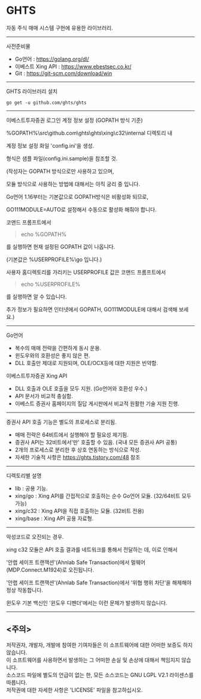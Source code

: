 GHTS
====

자동 주식 매매 시스템 구현에 유용한 라이브러리.  

*********************************************************

사전준비물
- Go언어 : https://golang.org/dl/
- 이베스트 Xing API : https://www.ebestsec.co.kr/
- Git : https://git-scm.com/download/win

*********************************************************
GHTS 라이브러리 설치

<pre><code>go get -u github.com/ghts/ghts</code></pre>
 
*********************************************************    
이베스트투자증권 로그인 계정 정보 설정 (GOPATH 방식 기준)

%GOPATH%\src\github.com\ghts\ghts\xing\c32\internal 디렉토리 내

계정 정보 설정 화일 'config.ini'을 생성. 

형식은 샘플 파일(config.ini.sample)을 참조할 것.

(작성자는 GOPATH 방식으로만 사용하고 있으며, 

모듈 방식으로 사용하는 방법에 대해서는 아직 궁리 중 입니다.

Go언어 1.16부터는 기본값으로 GOPATH방식은 비활성화 되므로,

GO111MODULE=AUTO로 설정해서 수동으로 활성화 해줘야 합니다.

코맨드 프롬프트에서 

> echo %GOPATH% 

를 실행하면 현재 설정된 GOPATH 값이 나옵니다.

(기본값은 %USERPROFILE%\go 입니다.)

사용자 홈디렉토리를 가리키는 USERPROFILE 값은 코맨드 프롬프트에서 

> echo %USERPROFILE%

를 실행하면 알 수 있습니다.

추가 정보가 필요하면 인터넷에서 GOPATH, GO111MODULE에 대해서 검색해 보세요.)

*********************************************************

Go언어
- 복수의 매매 전략을 간편하게 동시 운용.
- 윈도우와의 호환성은 좋지 않은 편.
- DLL 호출만 제대로 지원되며, OLE/OCX등에 대한 지원은 빈약함.

이베스트투자증권 Xing API
- DLL 호출과 OLE 호출을 모두 지원. (Go언어와 호환성 우수.)
- API 문서가 비교적 충실함.
- 이베스트 증권사 홈페이지의 질답 게시판에서 비교적 원활한 기술 지원 진행.

*********************************************************

증권사 API 호출 기능은 별도의 프로세스로 분리됨.

- 매매 전략은 64비트에서 실행해야 할 필요성 제기됨.
- 증권사 API는 32비트에서'만' 호출할 수 있음. (국내 모든 증권사 API 공통)
- 2개의 프로세스로 분리한 후 상호 연동하는 방식으로 작성.
- 자세한 기술적 사항은 https://ghts.tistory.com/48 참조
*********************************************************

디렉토리별 설명
- lib : 공용 기능.
- xing/go : Xing API를 간접적으로 호출하는 순수 Go언어 모듈. (32/64비트 모두 가능)
- xing/c32 : Xing API을 직접 호출하는 모듈. (32비트 전용)
- xing/base : Xing API 공용 자료형.

*********************************************************

악성코드로 오진되는 경우.

xing c32 모듈은 API 호출 결과를 네트워크를 통해서 전달하는 데, 이로 인해서 

'안랩 세이프 트랜잭션'(Ahnlab Safe Transaction)에서 멀웨어(MDP.Connect.M1924)로 오진됩니다.

'안랩 세이프 트랜잭션'(Ahnlab Safe Transaction)에서 '위협 행위 차단'을 해제해야 정상 작동합니다.

윈도우 기본 백신인 '윈도우 디펜더'에서는 이런 문제가 발생하지 않습니다.

*********************************************************

<주의>
------
저작권자, 개발자, 개발에 참여한 기여자들은 이 소프트웨어에 대한 어떠한 보증도 하지 않습니다.  
이 소프트웨어를 사용하면서 발생하는 그 어떠한 손실 및 손상에 대해서 책임지지 않습니다.  
소스코드 파일에 별도의 언급이 없는 한, 모든 소스코드는 GNU LGPL V2.1 라이센스를 따릅니다.  
저작권에 대한 자세한 사항은 'LICENSE' 파일을 참고하십시오.  
